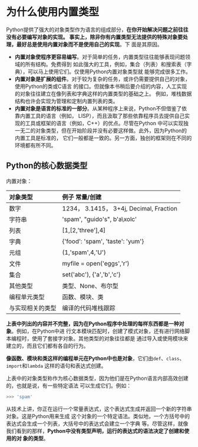 为什么使用内置类型
================================================================================
Python提供了强大的对象类型作为语言的组成部分，**在你开始解决问题之前往往没有必要编写对象的实现。
事实上，除非你有内置类型无法提供的特殊对象要处理，最好总是使用内置对象而不是使用自己的实现**。下
面是其原因。
+ **内置对象使程序更容易编写**。对于简单的任务，内置类型往往能够表现问题领域的所有结构。免费得到
如此强大的工具，例如，集合（列表）和搜索表（字典），可以马上使用它们。仅使用Python内置对象类型就
能够完成很多工作。
+ **内置对象是扩展的组件**。对于较为复杂的任务，或许仍需要提供自己的对象，使用Python的类或C语言
的接口。但就像本书稍后要介绍的内容，人工实现的对象往往建立在像列表和字典这样的内置类型的基础之上。
例如，堆栈数据结构也许会实现为管理和定制内置列表的类。
+ **内置对象是语言的标准的一部分**。从某种程序上来说，Python不但借鉴了依靠内置工具的语言（例如，
LISP），而且汲取了那些依靠程序员去提供自己实现的工具或框架的语言（例如，C++）的优点。尽管在Python
中可以实现独一无二的对象类型，但在开始阶段并没有必要这样做。此外，因为Python的内置工具是标准的，
它们一般都是一致的。另一方面，独创的框架则在不同的环境都有所不同。

## Python的核心数据类型
内置对象：

| 对象类型 | 例子 常量/创建 |
| :------------- | :------------- |
| 数字 | 1234， 3.1415， 3+4j, Decimal, Fraction |
| 字符串 | 'spam', "guido's", b'a\xolc' |
| 列表 | [1,[2,'three'],4] |
| 字典 | {'food': 'spam', 'taste': 'yum'} |
| 元组 | (1,'spam',4,'U') |
| 文件 | myfile = open('eggs','r') |
| 集合 | set('abc'), {'a','b','c'} |
| 其他类型 | 类型、None、布尔型 |
| 编程单元类型 | 函数、模块、类 |
| 与实现相关的类型 | 编译的代码堆栈跟踪 |

**上表中列出的内容并不完整，因为在Python程序中处理的每样东西都是一种对象**。例如，在Python中进
行文本模块匹配时，创建了模式对象，还有进行网络脚本编程时，使用了套接字对象。其他类型的对象往往都是
通过导入或使用模块来建立的，而且它们都有各自的行为。

**像函数、模块和类这样的编程单元在Python中也是对象**，它们由`def`、`class`、`import`和`lambda`
这样的语句和表达式创建。

上表中的对象类型称作为核心数据类型，因为他们是在Python语言内部高效创建的，也就是说，有一些特定语法
可以生成它们。例如：
```python
>>> 'spam'
```
从技术上讲，你正在运行一个常量表达式，这个表达式生成并返回一个新的字符串对象。这是Python用来生成
这个对象的一个特定语法。类似地，一个方括号中的表达式会生成一个列表，大括号中的表达式会建立一个字典
等。尽管这样，就像我们看到的那样，**Python中没有类型声明，运行的表达式的语法决定了创建和使用的对
象的类型**。
